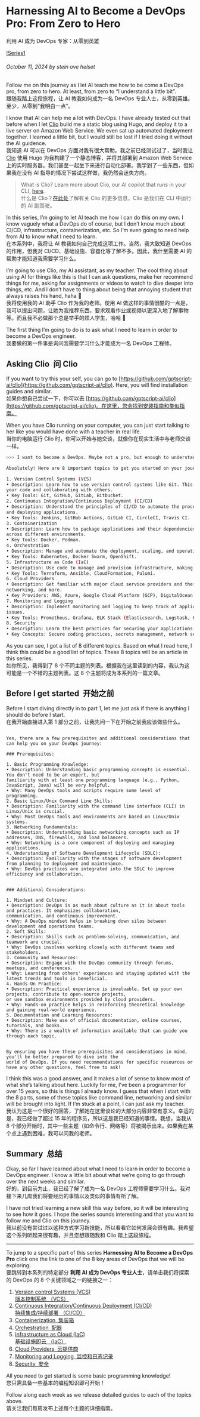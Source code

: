 # Harnessing AI to Become a DevOps Pro: From Zero to Hero  
利用 AI 成为 DevOps 专家：从零到英雄

[!Series1](/pics/Harnessing_AI_to_Become_a_Dev_Ops_Pro_Intro_From_Zero_to_Hero_0b496846db.png)

###### October 11, 2024 by stein ove helset  

Follow me on this journey as I let AI teach me how to be come a DevOps pro, from zero to hero. At least, from zero to “I understand a little bit”.  
跟随我踏上这段旅程，让 AI 教我如何成为一名 DevOps 专业人士，从零到英雄。至少，从零到“我明白一点”。

I know that AI can help me a lot with DevOps. I have already tested out that before when I let [Clio](https://github.com/gptscript-ai/clio) build me a static blog using Hugo, and deploy it to a live server on Amazon Web Service. We even sat up automated deployment together. I learned a little bit, but I would still be lost if I tried doing it without the AI guidence.  
我知道 AI 可以在 DevOps 方面对我有很大帮助。我之前已经测试过了，当时我让 [Clio](https://github.com/gptscript-ai/clio) 使用 Hugo 为我构建了一个静态博客，并将其部署到 Amazon Web Service 上的实时服务器。我们甚至一起坐下来进行自动化部署。我学到了一些东西，但如果我在没有 AI 指导的情况下尝试这样做，我仍然会迷失方向。

> What is Clio? Learn more about Clio, our AI copilot that runs in your CLI, [here](https://blog.cl.io/).  
> 什么是 Clio？[在此处](https://blog.cl.io/)了解有关 Clio 的更多信息，Clio 是我们在 CLI 中运行的 AI 副驾驶。

In this series, I’m going to let AI teach me how I can do this on my own. I know vaguely what a DevOps do of course, but I don’t know much about CI/CD, infrastructure, containerization, etc. So I’m even going to need help from AI to know what I need to learn.  
在本系列中，我将让 AI 教我如何自己完成这项工作。当然，我大致知道 DevOps 的作用，但我对 CI/CD、基础设施、容器化等了解不多。因此，我什至需要 AI 的帮助才能知道我需要学习什么。

I’m going to use Clio, my AI assistant, as my teacher. The cool thing about using AI for things like this is that I can ask questions, make her recommend things for me, asking for assignments or videos to watch to dive deeper into things, etc. And I don’t have to thing about being that annoying student that always raises his hand, haha 🙂  
我将使用我的 AI 助手 Clio 作为我的老师。使用 AI 做这样的事情很酷的一点是，我可以提出问题，让她为我推荐东西，要求观看作业或视频以更深入地了解事物等。而且我不必做那个总是举手的烦人学生，哈哈 🙂

The first thing I’m going to do is to ask what I need to learn in order to become a DevOps engineer.  
我要做的第一件事是询问我需要学习什么才能成为一名 DevOps 工程师。

## Asking Clio  问 Clio

If you want to try this your self, you can go to [https://github.com/gptscript-ai/clio](https://github.com/gptscript-ai/clio). Here, you will find installation guides and similar.  
如果你想自己尝试一下，你可以去 [https://github.com/gptscript-ai/clio](https://github.com/gptscript-ai/clio)。在这里，您会找到安装指南和类似指南。

When you have Clio running on your computer, you can just start talking to her like you would have done with a teacher in real life.  
当你的电脑运行 Clio 时，你可以开始与她交谈，就像你在现实生活中与老师交谈一样。

```bash
>>> I want to become a DevOps. Maybe not a pro, but enough to understand how things work and even build and deploy projects to the cloud. Can you briefly describe 8 important topics I need to learn? Start with the basics please.

Absolutely! Here are 8 important topics to get you started on your journey to becoming proficient in DevOps:

1. Version Control Systems (VCS)
• Description: Learn how to use version control systems like Git. This is fundamental for tracking changes in
your code and collaborating with others.
• Key Tools: Git, GitHub, GitLab, Bitbucket.
2. Continuous Integration/Continuous Deployment (CI/CD)
• Description: Understand the principles of CI/CD to automate the process of integrating code changes, testing,
and deploying applications.
• Key Tools: Jenkins, GitHub Actions, GitLab CI, CircleCI, Travis CI.
3. Containerization
• Description: Learn how to package applications and their dependencies into containers to ensure consistency
across different environments.
• Key Tools: Docker, Podman.
4. Orchestration
• Description: Manage and automate the deployment, scaling, and operation of containers.
• Key Tools: Kubernetes, Docker Swarm, OpenShift.
5. Infrastructure as Code (IaC)
• Description: Use code to manage and provision infrastructure, making it easier to automate and scale.
• Key Tools: Terraform, Ansible, CloudFormation, Pulumi.
6. Cloud Providers
• Description: Get familiar with major cloud service providers and their services for computing, storage,
networking, and more.
• Key Providers: AWS, Azure, Google Cloud Platform (GCP), DigitalOcean.
7. Monitoring and Logging
• Description: Implement monitoring and logging to keep track of application performance and troubleshoot
issues.
• Key Tools: Prometheus, Grafana, ELK Stack (Elasticsearch, Logstash, Kibana), Splunk.
8. Security
• Description: Learn the best practices for securing your applications and infrastructure.
• Key Concepts: Secure coding practices, secrets management, network security, compliance.
```

As you can see, I got a list of 8 different topics. Based on what I read here, I think this could be a good list of topics. These 8 topics will be an article in this series.  
如你所见，我得到了 8 个不同主题的列表。根据我在这里读到的内容，我认为这可能是一个不错的主题列表。这 8 个主题将成为本系列的一篇文章。

## Before I get started  开始之前

Before I start diving directly in to part 1, let me just ask if there is anything I should do before I start.  
在我开始直接进入第 1 部分之前，让我先问一下在开始之前我应该做些什么。

```>>>

Yes, there are a few prerequisites and additional considerations that can help you on your DevOps journey:

### Prerequisites:

1. Basic Programming Knowledge:
• Description: Understanding basic programming concepts is essential. You don't need to be an expert, but
familiarity with at least one programming language (e.g., Python, JavaScript, Java) will be very helpful.
• Why: Many DevOps tools and scripts require some level of programming.
2. Basic Linux/Unix Command Line Skills:
• Description: Familiarity with the command line interface (CLI) in Linux/Unix is crucial.
• Why: Most DevOps tools and environments are based on Linux/Unix systems.
3. Networking Fundamentals:
• Description: Understanding basic networking concepts such as IP addresses, DNS, firewalls, and load balancers.
• Why: Networking is a core component of deploying and managing applications.
4. Understanding of Software Development Lifecycle (SDLC):
• Description: Familiarity with the stages of software development from planning to deployment and maintenance.
• Why: DevOps practices are integrated into the SDLC to improve efficiency and collaboration.


### Additional Considerations:

1. Mindset and Culture:
• Description: DevOps is as much about culture as it is about tools and practices. It emphasizes collaboration,
communication, and continuous improvement.
• Why: A DevOps mindset helps in breaking down silos between development and operations teams.
2. Soft Skills:
• Description: Skills such as problem-solving, communication, and teamwork are crucial.
• Why: DevOps involves working closely with different teams and stakeholders.
3. Community and Resources:
• Description: Engage with the DevOps community through forums, meetups, and conferences.
• Why: Learning from others' experiences and staying updated with the latest trends and tools is beneficial.
4. Hands-On Practice:
• Description: Practical experience is invaluable. Set up your own projects, contribute to open-source projects,
or use sandbox environments provided by cloud providers.
• Why: Hands-on practice helps in reinforcing theoretical knowledge and gaining real-world experience.
5. Documentation and Learning Resources:
• Description: Make use of official documentation, online courses, tutorials, and books.
• Why: There is a wealth of information available that can guide you through each topic.


By ensuring you have these prerequisites and considerations in mind, you'll be better prepared to dive into the
world of DevOps. If you need recommendations for specific resources or have any other questions, feel free to ask!
```

I think this was a good answer, and it makes a lot of sense to know most of what she’s talking about here. Luckily for me, I’ve been a programmer for over 15 years, so this is things I already know. I guess that when I start with the 8 parts, some of these topics like command line, networking and similar will be brought into light. If I’m stuck at a point, I can just ask my teacher.  
我认为这是一个很好的回答，了解她在这里谈论的大部分内容非常有意义。幸运的是，我已经做了超过 15 年的程序员，所以这是我已经知道的事情。我想，当我从 8 个部分开始时，其中一些主题（如命令行、网络等）将被揭示出来。如果我在某个点上遇到困难，我可以问我的老师。

## Summary  总结

Okay, so far I have learned about what I need to learn in order to become a DevOps engineer. I know a little bit about what we’re going to go through over the next weeks and similar.  
好的，到目前为止，我已经了解了成为一名 DevOps 工程师需要学习什么。我对接下来几周我们将要经历的事情以及类似的事情有所了解。

I have not tried learning a new skill this way before, so it will be interesting to see how it goes. I hope the series sounds interesting and that you want to follow me and Clio on this journey.  
我以前没有尝试过以这种方式学习新技能，所以看看它如何发展会很有趣。我希望这个系列听起来很有趣，并且您想跟随我和 Clio 踏上这段旅程。

---

To jump to a specific part of this series **Harnessing AI to Become a DevOps Pro** click one the link to one of the 8 key areas of DevOps that we will be exploring:  
要跳转到本系列的特定部分 **利用 AI 成为 DevOps 专业人士**，请单击我们将探索的 DevOps 的 8 个关键领域之一的链接之一：

1. [Version control Systems (VCS)  
    版本控制系统 （VCS）](https://acorn-preview.vercel.app/resources/tutorials/harnessing-ai-to-become-a-devops-pro-part-1-version-control-systems)
2. [Continuous Integration/Continuous Deployment (CI/CD)  
    持续集成/持续部署 （CI/CD）](https://www.acorn.io/resources/tutorials/harnessing-ai-to-become-a-devops-pro-part-2-ci-cd)
3. [Containerization  集装箱](https://www.acorn.io/resources/tutorials/harnessing-ai-to-become-a-devops-pro-part-3-containerization)
4. [Orchestration  配器](https://www.acorn.io/resources/tutorials/harnessing-ai-to-become-a-devops-pro-part-4-orchestration)
5. [Infrastructure as Cloud (IaC)  
    基础设施即云 （IaC）](https://www.acorn.io/resources/tutorials/harnessing-ai-to-become-a-devops-pro-part-5-iac)
6. [Cloud Providers  云提供商](https://www.acorn.io/resources/tutorials/harnessing-ai-to-become-a-devops-pro-part-6-cloud-providers)
7. [Monitoring and Logging  监控和日志记录](https://www.acorn.io/resources/tutorials/harnessing-ai-to-become-a-devops-pro-part-7-monitoring-and-logging)
8. [Security  安全](https://www.acorn.io/resources/tutorials/harnessing-ai-to-become-a-devops-pro-intro-from-zero-to-hero/_wp_link_placeholder)

All you need to get started is some basic programming knowledge!  
您只需具备一些基本的编程知识即可开始！

Follow along each week as we release detailed guides to each of the topics above.  
请关注我们每周发布上述每个主题的详细指南。
